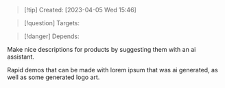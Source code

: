 
>[!tip] Created: [2023-04-05 Wed 15:46]

>[!question] Targets: 

>[!danger] Depends: 

Make nice descriptions for products by suggesting them with an ai assistant.

Rapid demos that can be made with lorem ipsum that was ai generated, as well as some generated logo art.